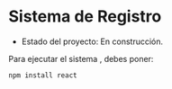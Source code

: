 <h1> Sistema de Registro</h1>

- Estado del proyecto: En construcción. 

Para ejecutar el sistema , debes poner: 

``` npm install react ```
